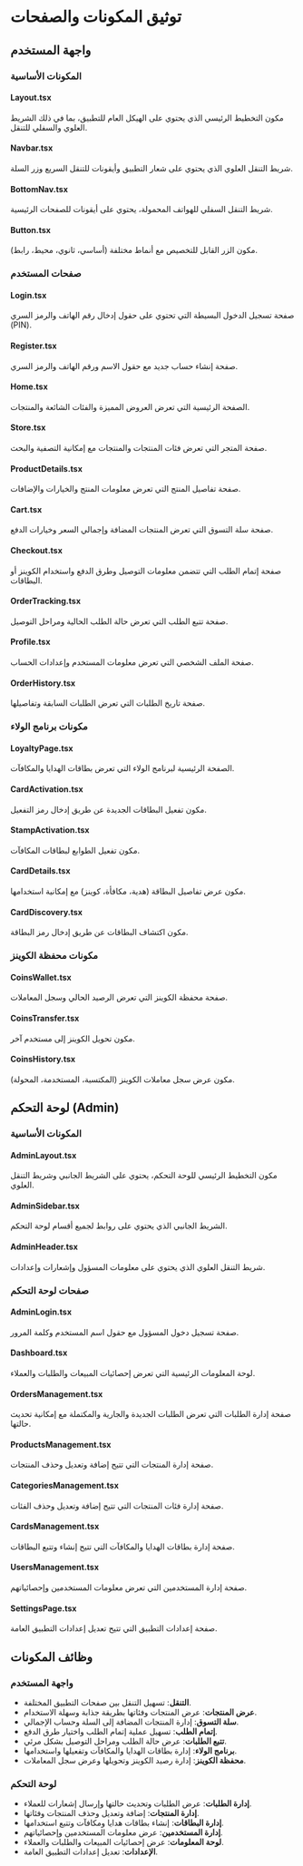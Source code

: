 # توثيق المكونات والصفحات

## واجهة المستخدم

### المكونات الأساسية

#### Layout.tsx
مكون التخطيط الرئيسي الذي يحتوي على الهيكل العام للتطبيق، بما في ذلك الشريط العلوي والسفلي للتنقل.

#### Navbar.tsx
شريط التنقل العلوي الذي يحتوي على شعار التطبيق وأيقونات للتنقل السريع وزر السلة.

#### BottomNav.tsx
شريط التنقل السفلي للهواتف المحمولة، يحتوي على أيقونات للصفحات الرئيسية.

#### Button.tsx
مكون الزر القابل للتخصيص مع أنماط مختلفة (أساسي، ثانوي، محيط، رابط).

### صفحات المستخدم

#### Login.tsx
صفحة تسجيل الدخول البسيطة التي تحتوي على حقول إدخال رقم الهاتف والرمز السري (PIN).

#### Register.tsx
صفحة إنشاء حساب جديد مع حقول الاسم ورقم الهاتف والرمز السري.

#### Home.tsx
الصفحة الرئيسية التي تعرض العروض المميزة والفئات الشائعة والمنتجات.

#### Store.tsx
صفحة المتجر التي تعرض فئات المنتجات والمنتجات مع إمكانية التصفية والبحث.

#### ProductDetails.tsx
صفحة تفاصيل المنتج التي تعرض معلومات المنتج والخيارات والإضافات.

#### Cart.tsx
صفحة سلة التسوق التي تعرض المنتجات المضافة وإجمالي السعر وخيارات الدفع.

#### Checkout.tsx
صفحة إتمام الطلب التي تتضمن معلومات التوصيل وطرق الدفع واستخدام الكوينز أو البطاقات.

#### OrderTracking.tsx
صفحة تتبع الطلب التي تعرض حالة الطلب الحالية ومراحل التوصيل.

#### Profile.tsx
صفحة الملف الشخصي التي تعرض معلومات المستخدم وإعدادات الحساب.

#### OrderHistory.tsx
صفحة تاريخ الطلبات التي تعرض الطلبات السابقة وتفاصيلها.

### مكونات برنامج الولاء

#### LoyaltyPage.tsx
الصفحة الرئيسية لبرنامج الولاء التي تعرض بطاقات الهدايا والمكافآت.

#### CardActivation.tsx
مكون تفعيل البطاقات الجديدة عن طريق إدخال رمز التفعيل.

#### StampActivation.tsx
مكون تفعيل الطوابع لبطاقات المكافآت.

#### CardDetails.tsx
مكون عرض تفاصيل البطاقة (هدية، مكافأة، كوينز) مع إمكانية استخدامها.

#### CardDiscovery.tsx
مكون اكتشاف البطاقات عن طريق إدخال رمز البطاقة.

### مكونات محفظة الكوينز

#### CoinsWallet.tsx
صفحة محفظة الكوينز التي تعرض الرصيد الحالي وسجل المعاملات.

#### CoinsTransfer.tsx
مكون تحويل الكوينز إلى مستخدم آخر.

#### CoinsHistory.tsx
مكون عرض سجل معاملات الكوينز (المكتسبة، المستخدمة، المحولة).

## لوحة التحكم (Admin)

### المكونات الأساسية

#### AdminLayout.tsx
مكون التخطيط الرئيسي للوحة التحكم، يحتوي على الشريط الجانبي وشريط التنقل العلوي.

#### AdminSidebar.tsx
الشريط الجانبي الذي يحتوي على روابط لجميع أقسام لوحة التحكم.

#### AdminHeader.tsx
شريط التنقل العلوي الذي يحتوي على معلومات المسؤول وإشعارات وإعدادات.

### صفحات لوحة التحكم

#### AdminLogin.tsx
صفحة تسجيل دخول المسؤول مع حقول اسم المستخدم وكلمة المرور.

#### Dashboard.tsx
لوحة المعلومات الرئيسية التي تعرض إحصائيات المبيعات والطلبات والعملاء.

#### OrdersManagement.tsx
صفحة إدارة الطلبات التي تعرض الطلبات الجديدة والجارية والمكتملة مع إمكانية تحديث حالتها.

#### ProductsManagement.tsx
صفحة إدارة المنتجات التي تتيح إضافة وتعديل وحذف المنتجات.

#### CategoriesManagement.tsx
صفحة إدارة فئات المنتجات التي تتيح إضافة وتعديل وحذف الفئات.

#### CardsManagement.tsx
صفحة إدارة بطاقات الهدايا والمكافآت التي تتيح إنشاء وتتبع البطاقات.

#### UsersManagement.tsx
صفحة إدارة المستخدمين التي تعرض معلومات المستخدمين وإحصائياتهم.

#### SettingsPage.tsx
صفحة إعدادات التطبيق التي تتيح تعديل إعدادات التطبيق العامة.

## وظائف المكونات

### واجهة المستخدم

- **التنقل**: تسهيل التنقل بين صفحات التطبيق المختلفة.
- **عرض المنتجات**: عرض المنتجات وفئاتها بطريقة جذابة وسهلة الاستخدام.
- **سلة التسوق**: إدارة المنتجات المضافة إلى السلة وحساب الإجمالي.
- **إتمام الطلب**: تسهيل عملية إتمام الطلب واختيار طرق الدفع.
- **تتبع الطلبات**: عرض حالة الطلب ومراحل التوصيل بشكل مرئي.
- **برنامج الولاء**: إدارة بطاقات الهدايا والمكافآت وتفعيلها واستخدامها.
- **محفظة الكوينز**: إدارة رصيد الكوينز وتحويلها وعرض سجل المعاملات.

### لوحة التحكم

- **إدارة الطلبات**: عرض الطلبات وتحديث حالتها وإرسال إشعارات للعملاء.
- **إدارة المنتجات**: إضافة وتعديل وحذف المنتجات وفئاتها.
- **إدارة البطاقات**: إنشاء بطاقات هدايا ومكافآت وتتبع استخدامها.
- **إدارة المستخدمين**: عرض معلومات المستخدمين وإحصائياتهم.
- **لوحة المعلومات**: عرض إحصائيات المبيعات والطلبات والعملاء.
- **الإعدادات**: تعديل إعدادات التطبيق العامة.